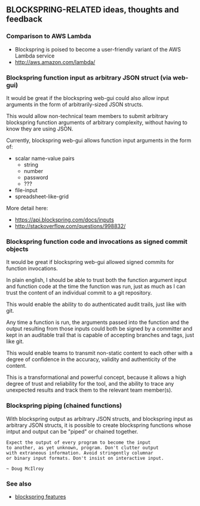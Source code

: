 ## BLOCKSPRING-RELATED ideas, thoughts and feedback

### Comparison to AWS Lambda

 * Blockspring is poised to become a user-friendly variant of the AWS Lambda service
 * http://aws.amazon.com/lambda/

### Blockspring function input as arbitrary JSON struct (via web-gui)

It would be great if the blockspring web-gui could also allow input arguments in the form of arbitrarily-sized JSON structs.

This would allow non-technical team members to submit arbitrary blockspring function arguments of arbitrary complexity, without having to know they are using JSON.

Currently, blockspring web-gui allows function input arguments in the form of:
   * scalar name-value pairs
      * string
      * number
      * password
      * ???
   * file-input
   * spreadsheet-like-grid

More detail here:
   * https://api.blockspring.com/docs/inputs
   * http://stackoverflow.com/questions/998832/

### Blockspring function code and invocations as signed commit objects

It would be great if blockspring web-gui allowed signed commits for function invocations.

In plain english, I should be able to trust both the function argument input and function code at the time the function was run, just as much as I can trust the content of an individual commit to a git repository.

This would enable the ability to do authenticated audit trails, just like with git.

Any time a function is run, the arguments passed into the function and the output resulting from those inputs could both be signed by a committer and kept in an auditable trail that is capable of accepting branches and tags, just like git.

This would enable teams to transmit non-static content to each other with a degree of confidence in the accuracy, validity and authenticity of the content.

This is a transformational and powerful concept, because it allows a high degree of trust and reliability for the tool, and the ability to trace any unexpected results and track them to the relevant team member(s).

### Blockspring piping (chained functions)

With blockspring output as arbitrary JSON structs, and blockspring input as arbitrary JSON structs, it is possible to create blockspring functions whose intput and output can be "piped" or chained together.

```
Expect the output of every program to become the input 
to another, as yet unknown, program. Don't clutter output 
with extraneous information. Avoid stringently columnar 
or binary input formats. Don't insist on interactive input.

~ Doug McIlroy
```

### See also

* [blockspring features](https://github.com/dreftymac/blockspring.lab/blob/master/features.md)
